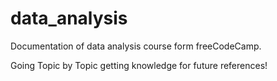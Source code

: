 # data_analysis
Documentation of data analysis course form freeCodeCamp.

Going Topic by Topic getting knowledge for future references! 
